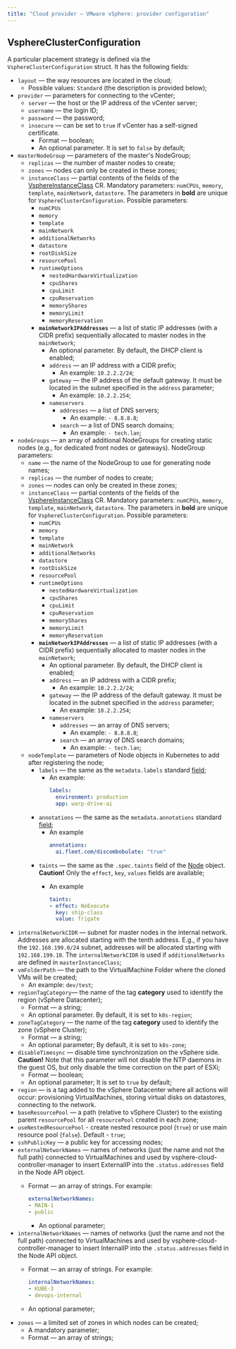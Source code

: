```yaml
---
title: "Cloud provider — VMware vSphere: provider configuration"
---
```


## VsphereClusterConfiguration
A particular placement strategy is defined via the `VsphereClusterConfiguration` struct. It has the following fields:
* `layout` — the way resources are located in the cloud;
  * Possible values: `Standard` (the description is provided below);
* `provider` — parameters for connecting to the vCenter;
  * `server` — the host or the IP address of the vCenter server;
  * `username` — the login ID;
  * `password` — the password;
  * `insecure` — can be set to `true` if vCenter has a self-signed certificate.
    * Format — boolean;
    * An optional parameter. It is set to `false` by default;
* `masterNodeGroup` — parameters of the master's NodeGroup;
  * `replicas` — the number of master nodes to create;
  * `zones` — nodes can only be created in these zones;
  * `instanceClass` — partial contents of the fields of the [VsphereInstanceClass](cr.html#vsphereinstanceclass) CR. Mandatory parameters: `numCPUs`, `memory`, `template`, `mainNetwork`, `datastore`.  The parameters in **bold** are unique for  `VsphereClusterConfiguration`. Possible parameters:
    * `numCPUs`
    * `memory`
    * `template`
    * `mainNetwork`
    * `additionalNetworks`
    * `datastore`
    * `rootDiskSize`
    * `resourcePool`
    * `runtimeOptions`
      * `nestedHardwareVirtualization`
      * `cpuShares`
      * `cpuLimit`
      * `cpuReservation`
      * `memoryShares`
      * `memoryLimit`
      * `memoryReservation`
    * **`mainNetworkIPAddresses`** —  a list of static IP addresses (with a CIDR prefix) sequentially allocated to master nodes in the `mainNetwork`;
      * An optional parameter. By default, the DHCP client is enabled;
      * `address` — an IP address with a CIDR prefix;
        * An example: `10.2.2.2/24`;
      * `gateway` — the IP address of the default gateway. It must be located in the subnet specified in the `address` parameter;
        * An example: `10.2.2.254`;
      * `nameservers`
        * `addresses` — a list of DNS servers;
          * An example: `- 8.8.8.8`;
        * `search` — a list of DNS search domains;
          * An example: `- tech.lan`;
* `nodeGroups` — an array of additional NodeGroups for creating static nodes (e.g., for dedicated front nodes or gateways). NodeGroup parameters:
  * `name` — the name of the NodeGroup to use for generating node names;
  * `replicas` — the number of nodes to create;
  * `zones` — nodes can only be created in these zones;
  * `instanceClass` — partial contents of the fields of the [VsphereInstanceClass](cr.html#vsphereinstanceclass) CR. Mandatory parameters: `numCPUs`, `memory`, `template`, `mainNetwork`, `datastore`.  The parameters in **bold** are unique for  `VsphereClusterConfiguration`. Possible parameters:
    * `numCPUs`
    * `memory`
    * `template`
    * `mainNetwork`
    * `additionalNetworks`
    * `datastore`
    * `rootDiskSize`
    * `resourcePool`
    * `runtimeOptions`
      * `nestedHardwareVirtualization`
      * `cpuShares`
      * `cpuLimit`
      * `cpuReservation`
      * `memoryShares`
      * `memoryLimit`
      * `memoryReservation`
    * **`mainNetworkIPAddresses`** — a list of static IP addresses (with a CIDR prefix) sequentially allocated to master nodes in the `mainNetwork`;
      * An optional parameter. By default, the DHCP client is enabled;
      * `address` — an IP address with a CIDR prefix;
        * An example: `10.2.2.2/24`;
      * `gateway` — the IP address of the default gateway. It must be located in the subnet specified in the `address` parameter;
        * An example: `10.2.2.254`;
      * `nameservers`
        * `addresses` — an array of DNS servers;
          * An example: `- 8.8.8.8`;
        * `search` — an array of DNS search domains;
          * An example: `- tech.lan`;
  * `nodeTemplate` — parameters of Node objects in Kubernetes to add after registering the node;
    * `labels` — the same as the `metadata.labels` standard [field](https://kubernetes.io/docs/reference/generated/kubernetes-api/v1.20/#objectmeta-v1-meta);
      * An example:
        ```yaml
        labels:
          environment: production
          app: warp-drive-ai
        ```
    * `annotations` — the same as the `metadata.annotations` standard [field](https://kubernetes.io/docs/reference/generated/kubernetes-api/v1.20/#objectmeta-v1-meta);
      * An example
        ```yaml
        annotations:
          ai.fleet.com/discombobulate: "true"
        ```
    * `taints` — the same as the `.spec.taints` field of the [Node](https://kubernetes.io/docs/reference/generated/kubernetes-api/v1.20/#taint-v1-core) object. **Caution!** Only the `effect`, `key`, `values` fields are available;
      * An example

        ```yaml
        taints:
        - effect: NoExecute
          key: ship-class
          value: frigate
        ```
* `internalNetworkCIDR` — subnet for master nodes in the internal network. Addresses are allocated starting with the tenth address. E.g., if you have the `192.168.199.0/24` subnet, addresses will be allocated starting with  `192.168.199.10`. The `internalNetworkCIDR` is used if `additionalNetworks` are defined in `masterInstanceClass`;
* `vmFolderPath` — the path to the VirtualMachine Folder where the cloned VMs will be created;
  * An example: `dev/test`;
* `regionTagCategory`— the name of the tag **category** used to identify the region (vSphere Datacenter);
  * Format — a string;
  * An optional parameter. By default, it is set to `k8s-region`;
* `zoneTagCategory` — the name of the tag **category** used to identify the zone (vSphere Cluster);
  * Format — a string;
  * An optional parameter; By default, it is set to `k8s-zone`;
* `disableTimesync` — disable time synchronization on the vSphere side. **Caution!** Note that this parameter will not disable the NTP daemons in the guest OS, but only disable the time correction on the part of ESXi;
  * Format — boolean;
  * An optional parameter; It is set to `true` by default;
* `region` — is a tag added to the vSphere Datacenter where all actions will occur: provisioning VirtualMachines, storing virtual disks on datastores, connecting to the network.
* `baseResourcePool` — a path (relative to vSphere Cluster) to the existing parent `resourcePool` for all `resourcePool` created in each zone;
* `useNestedResourcePool` - create nested resource pool (`true`) or use main resource pool (`false`). Default - `true`;
* `sshPublicKey` — a public key for accessing nodes;
* `externalNetworkNames` — names of networks (just the name and not the full path) connected to VirtualMachines and used by vsphere-cloud-controller-manager to insert ExternalIP into the `.status.addresses` field in the Node API object.
  * Format — an array of strings. For example:

    ```yaml
    externalNetworkNames:
    - MAIN-1
    - public
    ```

    * An optional parameter;
* `internalNetworkNames` — names of networks (just the name and not the full path) connected to VirtualMachines and used by vsphere-cloud-controller-manager to insert InternalIP into the `.status.addresses` field in the Node API object.
  * Format — an array of strings. For example:

    ```yaml
    internalNetworkNames:
    - KUBE-3
    - devops-internal
    ```

  * An optional parameter;
* `zones` — a limited set of zones in which nodes can be created;
  * A mandatory parameter;
  * Format — an array of strings;
